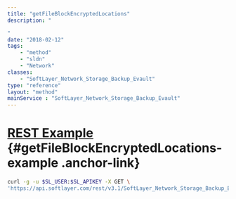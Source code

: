 ```yaml
---
title: "getFileBlockEncryptedLocations"
description: "

"
date: "2018-02-12"
tags:
    - "method"
    - "sldn"
    - "Network"
classes:
    - "SoftLayer_Network_Storage_Backup_Evault"
type: "reference"
layout: "method"
mainService : "SoftLayer_Network_Storage_Backup_Evault"
---
```


# [REST Example](#getFileBlockEncryptedLocations-example) <a href="/article/rest/"><i class="fas fa-question"></i></a> {#getFileBlockEncryptedLocations-example .anchor-link} 
```bash
curl -g -u $SL_USER:$SL_APIKEY -X GET \
'https://api.softlayer.com/rest/v3.1/SoftLayer_Network_Storage_Backup_Evault/getFileBlockEncryptedLocations'
```
